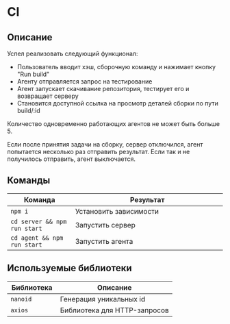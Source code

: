 # CI

## Описание

Успел реализовать следующий функционал:

* Пользователь вводит хэш, сборочную команду и нажимает кнопку "Run build"
* Агенту отправляется запрос на тестирование
* Агент запускает скачивание репозитория, тестирует его и возвращает серверу
* Становится доступной ссылка на просмотр деталей сборки по пути build/:id

Количество одновременно работающих агентов не может быть больше 5.

Если после принятия задачи на сборку, сервер отключился, агент попытается несколько раз отправить результат. Если так и не получилось отправить, агент выключается.

## Команды

<table>
  <thead>
    <tr>
      <th>Команда</th>
      <th>Результат</th>
    </tr>
  </thead>
  <tbody>
    <tr>
      <td width="30%"><code>npm i</code></td>
      <td>Установить зависимости</td>
    </tr>
    <tr>
      <td><code>cd server && npm run start</code></td>
      <td>Запустить сервер</td>
    </tr>
    <tr>
      <td><code>cd agent && npm run start</code></td>
      <td>Запустить агента</td>
    </tr>
  </tbody>
</table>

## Используемые библиотеки

<table>
  <thead>
    <tr>
      <th>Библиотека</th>
      <th>Описание</th>
    </tr>
  </thead>
  <tbody>
    <tr>
      <td width="30%"><code>nanoid</code></td>
      <td>Генерация уникальных id</td>
    </tr>
    <tr>
      <td><code>axios</code></td>
      <td>Библиотека для HTTP-запросов</td>
    </tr>
  </tbody>
</table>




